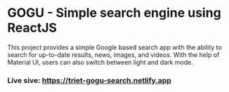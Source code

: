 # GOGU - Simple search engine using ReactJS
This project provides a simple Google based search app with the ability to search for up-to-date results, news, images, and videos. With the help of Material UI, users can also switch between light and dark mode.

### Live sive: https://triet-gogu-search.netlify.app
